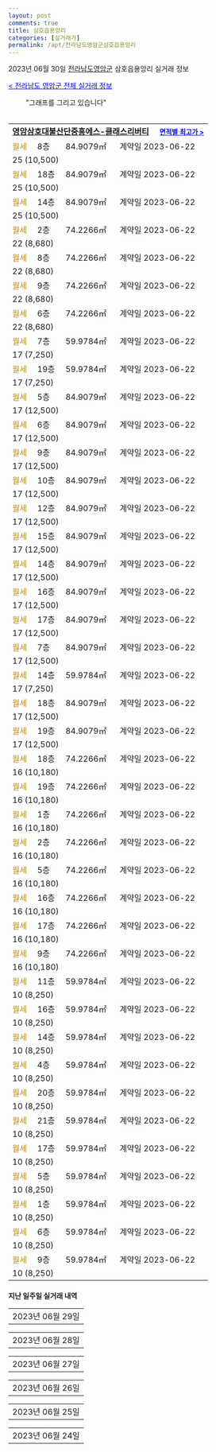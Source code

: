 ```yaml
---
layout: post
comments: true
title: 삼호읍용앙리
categories: [실거래가]
permalink: /apt/전라남도영암군삼호읍용앙리
---
```


2023년 06월 30일 <a href="/apt/전라남도영암군">전라남도영암군</a> 삼호읍용앙리 실거래 정보

<a style="color: blue;" href="/apt/전라남도영암군">< 전라남도 영암군 전체 실거래 정보</a>

<script type="text/javascript">
  google.charts.load('current', {'packages':['corechart']});
  google.charts.setOnLoadCallback(drawChart);

  function drawChart() {
    var data = google.visualization.arrayToDataTable([['거래일', '매매', '전월세', '전매'], ['21-01', 0, 1, 0], ['21-02', 10, 50, 0], ['21-03', 0, 1, 0], ['21-04', 0, 2, 0], ['21-05', 2, 0, 0], ['21-06', 2, 1, 0], ['21-07', 20, 299, 0], ['21-08', 16, 55, 0], ['21-09', 9, 29, 0], ['21-10', 15, 78, 0], ['21-11', 16, 43, 0], ['21-12', 21, 40, 0], ['22-01', 22, 92, 0], ['22-02', 15, 72, 0], ['22-03', 16, 67, 0], ['22-04', 18, 55, 0], ['22-05', 12, 102, 0], ['22-06', 9, 72, 0], ['22-07', 8, 39, 0], ['22-08', 9, 38, 0], ['22-09', 5, 32, 0], ['22-10', 6, 39, 0], ['22-11', 8, 32, 0], ['22-12', 6, 17, 0], ['23-01', 14, 40, 0], ['23-02', 15, 70, 0], ['23-03', 19, 56, 0], ['23-04', 12, 44, 0], ['23-05', 26, 32, 0], ['23-06', 11, 176, 0]]);

    var options = {
      title: '최근 1년간 유형별 거래량 추이',
      legend: { position: 'bottom' }
    };

    setTimeout(function() {
        var chart = new google.visualization.LineChart(document.getElementById('columnchart_material'));
        chart.draw(data, (options));
        document.getElementById('loading').style.display = 'none';
    }, 200);

  }
</script>


<div id="loading" style="z-index:20; display: block; margin-left: 35px">"그래프를 그리고 있습니다"</div>
<div id="columnchart_material" style="width: 95%; margin-left: -35px; display: block"></div>
<!--<div style="width: 95%; margin-left: -35px; display: block">
      <script async src="https://pagead2.googlesyndication.com/pagead/js/adsbygoogle.js?client=ca-pub-3485438051770037"
          crossorigin="anonymous"></script>
      <ins class="adsbygoogle"
          style="display:block"
          data-ad-format="fluid"
          data-ad-layout-key="-fb+5w+4e-db+86"
          data-ad-client="ca-pub-3485438051770037"
          data-ad-slot="1827090281"></ins>
      <script>
          (adsbygoogle = window.adsbygoogle || []).push({});
      </script>
</div>-->
<br>
<table>
  <tr>
    <td colspan="4" style="font-weight: bold;"><a href="/apt/전라남도영암군삼호읍용앙리영암삼호대불산단중흥에스-클래스리버티">영암삼호대불산단중흥에스-클래스리버티</a> &nbsp;&nbsp;&nbsp; <a style="color: blue; font-size: smaller;" href="/apt/전라남도영암군삼호읍용앙리영암삼호대불산단중흥에스-클래스리버티">면적별 최고가 ></a></td>
  </tr>
    
  <tr>
    <td><a style="color: darkgoldenrod">월세</a></td>
    <td>8층</td>
    <td>84.9079㎡</td>
    <td>계약일 2023-06-22</td>
  </tr>
  <tr>
    <td colspan="4">25 (10,500)</td>
  </tr>
    
  <tr>
    <td><a style="color: darkgoldenrod">월세</a></td>
    <td>18층</td>
    <td>84.9079㎡</td>
    <td>계약일 2023-06-22</td>
  </tr>
  <tr>
    <td colspan="4">25 (10,500)</td>
  </tr>
    
  <tr>
    <td><a style="color: darkgoldenrod">월세</a></td>
    <td>14층</td>
    <td>84.9079㎡</td>
    <td>계약일 2023-06-22</td>
  </tr>
  <tr>
    <td colspan="4">25 (10,500)</td>
  </tr>
    
  <tr>
    <td><a style="color: darkgoldenrod">월세</a></td>
    <td>2층</td>
    <td>74.2266㎡</td>
    <td>계약일 2023-06-22</td>
  </tr>
  <tr>
    <td colspan="4">22 (8,680)</td>
  </tr>
    
  <tr>
    <td><a style="color: darkgoldenrod">월세</a></td>
    <td>8층</td>
    <td>74.2266㎡</td>
    <td>계약일 2023-06-22</td>
  </tr>
  <tr>
    <td colspan="4">22 (8,680)</td>
  </tr>
    
  <tr>
    <td><a style="color: darkgoldenrod">월세</a></td>
    <td>9층</td>
    <td>74.2266㎡</td>
    <td>계약일 2023-06-22</td>
  </tr>
  <tr>
    <td colspan="4">22 (8,680)</td>
  </tr>
    
  <tr>
    <td><a style="color: darkgoldenrod">월세</a></td>
    <td>6층</td>
    <td>74.2266㎡</td>
    <td>계약일 2023-06-22</td>
  </tr>
  <tr>
    <td colspan="4">22 (8,680)</td>
  </tr>
    
  <tr>
    <td><a style="color: darkgoldenrod">월세</a></td>
    <td>7층</td>
    <td>59.9784㎡</td>
    <td>계약일 2023-06-22</td>
  </tr>
  <tr>
    <td colspan="4">17 (7,250)</td>
  </tr>
    
  <tr>
    <td><a style="color: darkgoldenrod">월세</a></td>
    <td>19층</td>
    <td>59.9784㎡</td>
    <td>계약일 2023-06-22</td>
  </tr>
  <tr>
    <td colspan="4">17 (7,250)</td>
  </tr>
    
  <tr>
    <td><a style="color: darkgoldenrod">월세</a></td>
    <td>5층</td>
    <td>84.9079㎡</td>
    <td>계약일 2023-06-22</td>
  </tr>
  <tr>
    <td colspan="4">17 (12,500)</td>
  </tr>
    
  <tr>
    <td><a style="color: darkgoldenrod">월세</a></td>
    <td>6층</td>
    <td>84.9079㎡</td>
    <td>계약일 2023-06-22</td>
  </tr>
  <tr>
    <td colspan="4">17 (12,500)</td>
  </tr>
    
  <tr>
    <td><a style="color: darkgoldenrod">월세</a></td>
    <td>9층</td>
    <td>84.9079㎡</td>
    <td>계약일 2023-06-22</td>
  </tr>
  <tr>
    <td colspan="4">17 (12,500)</td>
  </tr>
    
  <tr>
    <td><a style="color: darkgoldenrod">월세</a></td>
    <td>10층</td>
    <td>84.9079㎡</td>
    <td>계약일 2023-06-22</td>
  </tr>
  <tr>
    <td colspan="4">17 (12,500)</td>
  </tr>
    
  <tr>
    <td><a style="color: darkgoldenrod">월세</a></td>
    <td>12층</td>
    <td>84.9079㎡</td>
    <td>계약일 2023-06-22</td>
  </tr>
  <tr>
    <td colspan="4">17 (12,500)</td>
  </tr>
    
  <tr>
    <td><a style="color: darkgoldenrod">월세</a></td>
    <td>15층</td>
    <td>84.9079㎡</td>
    <td>계약일 2023-06-22</td>
  </tr>
  <tr>
    <td colspan="4">17 (12,500)</td>
  </tr>
    
  <tr>
    <td><a style="color: darkgoldenrod">월세</a></td>
    <td>14층</td>
    <td>84.9079㎡</td>
    <td>계약일 2023-06-22</td>
  </tr>
  <tr>
    <td colspan="4">17 (12,500)</td>
  </tr>
    
  <tr>
    <td><a style="color: darkgoldenrod">월세</a></td>
    <td>16층</td>
    <td>84.9079㎡</td>
    <td>계약일 2023-06-22</td>
  </tr>
  <tr>
    <td colspan="4">17 (12,500)</td>
  </tr>
    
  <tr>
    <td><a style="color: darkgoldenrod">월세</a></td>
    <td>17층</td>
    <td>84.9079㎡</td>
    <td>계약일 2023-06-22</td>
  </tr>
  <tr>
    <td colspan="4">17 (12,500)</td>
  </tr>
    
  <tr>
    <td><a style="color: darkgoldenrod">월세</a></td>
    <td>7층</td>
    <td>84.9079㎡</td>
    <td>계약일 2023-06-22</td>
  </tr>
  <tr>
    <td colspan="4">17 (12,500)</td>
  </tr>
    
  <tr>
    <td><a style="color: darkgoldenrod">월세</a></td>
    <td>14층</td>
    <td>59.9784㎡</td>
    <td>계약일 2023-06-22</td>
  </tr>
  <tr>
    <td colspan="4">17 (7,250)</td>
  </tr>
    
  <tr>
    <td><a style="color: darkgoldenrod">월세</a></td>
    <td>18층</td>
    <td>84.9079㎡</td>
    <td>계약일 2023-06-22</td>
  </tr>
  <tr>
    <td colspan="4">17 (12,500)</td>
  </tr>
    
  <tr>
    <td><a style="color: darkgoldenrod">월세</a></td>
    <td>19층</td>
    <td>84.9079㎡</td>
    <td>계약일 2023-06-22</td>
  </tr>
  <tr>
    <td colspan="4">17 (12,500)</td>
  </tr>
    
  <tr>
    <td><a style="color: darkgoldenrod">월세</a></td>
    <td>18층</td>
    <td>74.2266㎡</td>
    <td>계약일 2023-06-22</td>
  </tr>
  <tr>
    <td colspan="4">16 (10,180)</td>
  </tr>
    
  <tr>
    <td><a style="color: darkgoldenrod">월세</a></td>
    <td>19층</td>
    <td>74.2266㎡</td>
    <td>계약일 2023-06-22</td>
  </tr>
  <tr>
    <td colspan="4">16 (10,180)</td>
  </tr>
    
  <tr>
    <td><a style="color: darkgoldenrod">월세</a></td>
    <td>1층</td>
    <td>74.2266㎡</td>
    <td>계약일 2023-06-22</td>
  </tr>
  <tr>
    <td colspan="4">16 (10,180)</td>
  </tr>
    
  <tr>
    <td><a style="color: darkgoldenrod">월세</a></td>
    <td>2층</td>
    <td>74.2266㎡</td>
    <td>계약일 2023-06-22</td>
  </tr>
  <tr>
    <td colspan="4">16 (10,180)</td>
  </tr>
    
  <tr>
    <td><a style="color: darkgoldenrod">월세</a></td>
    <td>5층</td>
    <td>74.2266㎡</td>
    <td>계약일 2023-06-22</td>
  </tr>
  <tr>
    <td colspan="4">16 (10,180)</td>
  </tr>
    
  <tr>
    <td><a style="color: darkgoldenrod">월세</a></td>
    <td>16층</td>
    <td>74.2266㎡</td>
    <td>계약일 2023-06-22</td>
  </tr>
  <tr>
    <td colspan="4">16 (10,180)</td>
  </tr>
    
  <tr>
    <td><a style="color: darkgoldenrod">월세</a></td>
    <td>17층</td>
    <td>74.2266㎡</td>
    <td>계약일 2023-06-22</td>
  </tr>
  <tr>
    <td colspan="4">16 (10,180)</td>
  </tr>
    
  <tr>
    <td><a style="color: darkgoldenrod">월세</a></td>
    <td>9층</td>
    <td>74.2266㎡</td>
    <td>계약일 2023-06-22</td>
  </tr>
  <tr>
    <td colspan="4">16 (10,180)</td>
  </tr>
    
  <tr>
    <td><a style="color: darkgoldenrod">월세</a></td>
    <td>11층</td>
    <td>59.9784㎡</td>
    <td>계약일 2023-06-22</td>
  </tr>
  <tr>
    <td colspan="4">10 (8,250)</td>
  </tr>
    
  <tr>
    <td><a style="color: darkgoldenrod">월세</a></td>
    <td>16층</td>
    <td>59.9784㎡</td>
    <td>계약일 2023-06-22</td>
  </tr>
  <tr>
    <td colspan="4">10 (8,250)</td>
  </tr>
    
  <tr>
    <td><a style="color: darkgoldenrod">월세</a></td>
    <td>14층</td>
    <td>59.9784㎡</td>
    <td>계약일 2023-06-22</td>
  </tr>
  <tr>
    <td colspan="4">10 (8,250)</td>
  </tr>
    
  <tr>
    <td><a style="color: darkgoldenrod">월세</a></td>
    <td>4층</td>
    <td>59.9784㎡</td>
    <td>계약일 2023-06-22</td>
  </tr>
  <tr>
    <td colspan="4">10 (8,250)</td>
  </tr>
    
  <tr>
    <td><a style="color: darkgoldenrod">월세</a></td>
    <td>20층</td>
    <td>59.9784㎡</td>
    <td>계약일 2023-06-22</td>
  </tr>
  <tr>
    <td colspan="4">10 (8,250)</td>
  </tr>
    
  <tr>
    <td><a style="color: darkgoldenrod">월세</a></td>
    <td>21층</td>
    <td>59.9784㎡</td>
    <td>계약일 2023-06-22</td>
  </tr>
  <tr>
    <td colspan="4">10 (8,250)</td>
  </tr>
    
  <tr>
    <td><a style="color: darkgoldenrod">월세</a></td>
    <td>17층</td>
    <td>59.9784㎡</td>
    <td>계약일 2023-06-22</td>
  </tr>
  <tr>
    <td colspan="4">10 (8,250)</td>
  </tr>
    
  <tr>
    <td><a style="color: darkgoldenrod">월세</a></td>
    <td>5층</td>
    <td>59.9784㎡</td>
    <td>계약일 2023-06-22</td>
  </tr>
  <tr>
    <td colspan="4">10 (8,250)</td>
  </tr>
    
  <tr>
    <td><a style="color: darkgoldenrod">월세</a></td>
    <td>1층</td>
    <td>59.9784㎡</td>
    <td>계약일 2023-06-22</td>
  </tr>
  <tr>
    <td colspan="4">10 (8,250)</td>
  </tr>
    
  <tr>
    <td><a style="color: darkgoldenrod">월세</a></td>
    <td>6층</td>
    <td>59.9784㎡</td>
    <td>계약일 2023-06-22</td>
  </tr>
  <tr>
    <td colspan="4">10 (8,250)</td>
  </tr>
    
  <tr>
    <td><a style="color: darkgoldenrod">월세</a></td>
    <td>9층</td>
    <td>59.9784㎡</td>
    <td>계약일 2023-06-22</td>
  </tr>
  <tr>
    <td colspan="4">10 (8,250)</td>
  </tr>
    
</table>
    
<div style="margin-top: 20px; margin-bottom: 13px"><b>지난 일주일 실거래 내역</b></div>

  <table style="width: 100%; margin-bottom: 1px">
      <tr class="header">
        <td>2023년 06월 29일</td>
      </tr>
      <tr class="child" style="display: none">
        <td>
            
        <table>
          <tr>
            <td colspan="4" style="font-weight: bold;"><a href="https://search.naver.com/search.naver?query=영암삼호대불산단중흥에스-클래스리버티">영암삼호대불산단중흥에스-클래스리버티</a> &nbsp;&nbsp;&nbsp; <a style="color: blue; font-size: smaller;" href="/apt/전라남도영암군삼호읍용앙리영암삼호대불산단중흥에스-클래스리버티">면적별 최고가 ></a></td>            
          </tr>

          <tr>
            <td><a style="color: darkgoldenrod">월세</a></td>
            <td>6층</td>
            <td>84.9079㎡</td>
            <td>계약일 2023-06-21</td>
          </tr>
          <tr>
            <td colspan="4">25 (10,500)</td>
          </tr>
    
          <tr>
            <td><a style="color: darkgoldenrod">월세</a></td>
            <td>12층</td>
            <td>74.2266㎡</td>
            <td>계약일 2023-06-21</td>
          </tr>
          <tr>
            <td colspan="4">22 (8,680)</td>
          </tr>
    
          <tr>
            <td><a style="color: darkgoldenrod">월세</a></td>
            <td>7층</td>
            <td>74.2266㎡</td>
            <td>계약일 2023-06-22</td>
          </tr>
          <tr>
            <td colspan="4">22 (8,680)</td>
          </tr>
    
          <tr>
            <td><a style="color: darkgoldenrod">월세</a></td>
            <td>2층</td>
            <td>74.2266㎡</td>
            <td>계약일 2023-06-23</td>
          </tr>
          <tr>
            <td colspan="4">22 (8,680)</td>
          </tr>
    
          <tr>
            <td><a style="color: darkgoldenrod">월세</a></td>
            <td>23층</td>
            <td>84.9079㎡</td>
            <td>계약일 2023-06-21</td>
          </tr>
          <tr>
            <td colspan="4">17 (12,500)</td>
          </tr>
    
          <tr>
            <td><a style="color: darkgoldenrod">월세</a></td>
            <td>9층</td>
            <td>84.9079㎡</td>
            <td>계약일 2023-06-21</td>
          </tr>
          <tr>
            <td colspan="4">17 (12,500)</td>
          </tr>
    
          <tr>
            <td><a style="color: darkgoldenrod">월세</a></td>
            <td>13층</td>
            <td>59.9784㎡</td>
            <td>계약일 2023-06-21</td>
          </tr>
          <tr>
            <td colspan="4">17 (7,250)</td>
          </tr>
    
          <tr>
            <td><a style="color: darkgoldenrod">월세</a></td>
            <td>25층</td>
            <td>84.9079㎡</td>
            <td>계약일 2023-06-21</td>
          </tr>
          <tr>
            <td colspan="4">17 (12,500)</td>
          </tr>
    
          <tr>
            <td><a style="color: darkgoldenrod">월세</a></td>
            <td>13층</td>
            <td>84.9079㎡</td>
            <td>계약일 2023-06-22</td>
          </tr>
          <tr>
            <td colspan="4">17 (12,500)</td>
          </tr>
    
          <tr>
            <td><a style="color: darkgoldenrod">월세</a></td>
            <td>13층</td>
            <td>59.9784㎡</td>
            <td>계약일 2023-06-22</td>
          </tr>
          <tr>
            <td colspan="4">17 (7,250)</td>
          </tr>
    
          <tr>
            <td><a style="color: darkgoldenrod">월세</a></td>
            <td>8층</td>
            <td>84.9079㎡</td>
            <td>계약일 2023-06-23</td>
          </tr>
          <tr>
            <td colspan="4">17 (12,500)</td>
          </tr>
    
          <tr>
            <td><a style="color: darkgoldenrod">월세</a></td>
            <td>7층</td>
            <td>74.2266㎡</td>
            <td>계약일 2023-06-21</td>
          </tr>
          <tr>
            <td colspan="4">16 (10,180)</td>
          </tr>
    
          <tr>
            <td><a style="color: darkgoldenrod">월세</a></td>
            <td>3층</td>
            <td>74.2266㎡</td>
            <td>계약일 2023-06-21</td>
          </tr>
          <tr>
            <td colspan="4">16 (10,180)</td>
          </tr>
    
          <tr>
            <td><a style="color: darkgoldenrod">월세</a></td>
            <td>4층</td>
            <td>74.2266㎡</td>
            <td>계약일 2023-06-21</td>
          </tr>
          <tr>
            <td colspan="4">16 (10,180)</td>
          </tr>
    
          <tr>
            <td><a style="color: darkgoldenrod">월세</a></td>
            <td>14층</td>
            <td>74.2266㎡</td>
            <td>계약일 2023-06-22</td>
          </tr>
          <tr>
            <td colspan="4">16 (10,180)</td>
          </tr>
    
          <tr>
            <td><a style="color: darkgoldenrod">월세</a></td>
            <td>8층</td>
            <td>74.2266㎡</td>
            <td>계약일 2023-06-22</td>
          </tr>
          <tr>
            <td colspan="4">16 (10,180)</td>
          </tr>
    
          <tr>
            <td><a style="color: darkgoldenrod">월세</a></td>
            <td>6층</td>
            <td>74.2266㎡</td>
            <td>계약일 2023-06-22</td>
          </tr>
          <tr>
            <td colspan="4">16 (10,180)</td>
          </tr>
    
          <tr>
            <td><a style="color: darkgoldenrod">월세</a></td>
            <td>13층</td>
            <td>74.2266㎡</td>
            <td>계약일 2023-06-22</td>
          </tr>
          <tr>
            <td colspan="4">16 (10,180)</td>
          </tr>
    
          <tr>
            <td><a style="color: darkgoldenrod">월세</a></td>
            <td>12층</td>
            <td>74.2266㎡</td>
            <td>계약일 2023-06-22</td>
          </tr>
          <tr>
            <td colspan="4">16 (10,180)</td>
          </tr>
    
          <tr>
            <td><a style="color: darkgoldenrod">월세</a></td>
            <td>15층</td>
            <td>59.9784㎡</td>
            <td>계약일 2023-06-22</td>
          </tr>
          <tr>
            <td colspan="4">10 (8,250)</td>
          </tr>
    
          <tr>
            <td><a style="color: darkgoldenrod">월세</a></td>
            <td>12층</td>
            <td>59.9784㎡</td>
            <td>계약일 2023-06-22</td>
          </tr>
          <tr>
            <td colspan="4">10 (8,250)</td>
          </tr>
    
          <tr>
            <td><a style="color: darkgoldenrod">월세</a></td>
            <td>21층</td>
            <td>59.9784㎡</td>
            <td>계약일 2023-06-23</td>
          </tr>
          <tr>
            <td colspan="4">10 (8,250)</td>
          </tr>
    
        </table>
        <table style="margin-top: 5px">
          <tr>
            <td colspan="4" style="font-weight: bold;"><a href="https://search.naver.com/search.naver?query=용앙휴먼시아">용앙휴먼시아</a> &nbsp;&nbsp;&nbsp; <a style="color: blue; font-size: smaller;" href="/apt/전라남도영암군삼호읍용앙리용앙휴먼시아">면적별 최고가 ></a></td>            
          </tr>
    
          <tr>
            <td><a style="color: darkgoldenrod">월세</a></td>
            <td>10층</td>
            <td>46.56㎡</td>
            <td>계약일 2023-06-28</td>
          </tr>
          <tr>
            <td colspan="4">13 (1,986)</td>
          </tr>
    
        </table>
    
        </td>
      </tr>
  </table>
    
  <table style="width: 100%; margin-bottom: 1px">
      <tr class="header">
        <td>2023년 06월 28일</td>
      </tr>
      <tr class="child" style="display: none">
        <td>
            
        <table>
          <tr>
            <td colspan="4" style="font-weight: bold;"><a href="https://search.naver.com/search.naver?query=영암삼호대불산단중흥에스-클래스리버티">영암삼호대불산단중흥에스-클래스리버티</a> &nbsp;&nbsp;&nbsp; <a style="color: blue; font-size: smaller;" href="/apt/전라남도영암군삼호읍용앙리영암삼호대불산단중흥에스-클래스리버티">면적별 최고가 ></a></td>            
          </tr>

          <tr>
            <td><a style="color: darkgoldenrod">월세</a></td>
            <td>2층</td>
            <td>84.9079㎡</td>
            <td>계약일 2023-06-21</td>
          </tr>
          <tr>
            <td colspan="4">25 (10,500)</td>
          </tr>
    
          <tr>
            <td><a style="color: darkgoldenrod">월세</a></td>
            <td>9층</td>
            <td>84.9079㎡</td>
            <td>계약일 2023-06-21</td>
          </tr>
          <tr>
            <td colspan="4">25 (10,500)</td>
          </tr>
    
          <tr>
            <td><a style="color: darkgoldenrod">월세</a></td>
            <td>1층</td>
            <td>59.9784㎡</td>
            <td>계약일 2023-06-21</td>
          </tr>
          <tr>
            <td colspan="4">10 (8,250)</td>
          </tr>
    
        </table>
    
        </td>
      </tr>
  </table>
    
  <table style="width: 100%; margin-bottom: 1px">
      <tr class="header">
        <td>2023년 06월 27일</td>
      </tr>
      <tr class="child" style="display: none">
        <td>
            
        <table>
          <tr>
            <td colspan="4" style="font-weight: bold;"><a href="https://search.naver.com/search.naver?query=한양파크빌1차">한양파크빌1차</a> &nbsp;&nbsp;&nbsp; <a style="color: blue; font-size: smaller;" href="/apt/전라남도영암군삼호읍용앙리한양파크빌1차">면적별 최고가 ></a></td>            
          </tr>

          <tr>
            <td><a style="color: blue">매매</a></td>
            <td>13층</td>
            <td>84.92㎡</td>
            <td>계약일 2023-05-17</td>
          </tr>
          <tr>
            <td colspan="4">11,500 (중개거래)</td>
          </tr>
    
        </table>
        <table style="margin-top: 5px">
          <tr>
            <td colspan="4" style="font-weight: bold;"><a href="https://search.naver.com/search.naver?query=영암삼호대불산단중흥에스-클래스리버티">영암삼호대불산단중흥에스-클래스리버티</a> &nbsp;&nbsp;&nbsp; <a style="color: blue; font-size: smaller;" href="/apt/전라남도영암군삼호읍용앙리영암삼호대불산단중흥에스-클래스리버티">면적별 최고가 ></a></td>            
          </tr>
    
          <tr>
            <td><a style="color: darkgoldenrod">월세</a></td>
            <td>20층</td>
            <td>84.9079㎡</td>
            <td>계약일 2023-06-21</td>
          </tr>
          <tr>
            <td colspan="4">25 (10,500)</td>
          </tr>
    
          <tr>
            <td><a style="color: darkgoldenrod">월세</a></td>
            <td>7층</td>
            <td>84.9079㎡</td>
            <td>계약일 2023-06-21</td>
          </tr>
          <tr>
            <td colspan="4">25 (10,500)</td>
          </tr>
    
          <tr>
            <td><a style="color: darkgoldenrod">월세</a></td>
            <td>8층</td>
            <td>74.2266㎡</td>
            <td>계약일 2023-06-21</td>
          </tr>
          <tr>
            <td colspan="4">22 (8,680)</td>
          </tr>
    
          <tr>
            <td><a style="color: darkgoldenrod">월세</a></td>
            <td>3층</td>
            <td>74.2266㎡</td>
            <td>계약일 2023-06-21</td>
          </tr>
          <tr>
            <td colspan="4">22 (8,680)</td>
          </tr>
    
          <tr>
            <td><a style="color: darkgoldenrod">월세</a></td>
            <td>17층</td>
            <td>74.2266㎡</td>
            <td>계약일 2023-06-21</td>
          </tr>
          <tr>
            <td colspan="4">22 (8,680)</td>
          </tr>
    
          <tr>
            <td><a style="color: darkgoldenrod">월세</a></td>
            <td>18층</td>
            <td>74.2266㎡</td>
            <td>계약일 2023-06-21</td>
          </tr>
          <tr>
            <td colspan="4">22 (8,680)</td>
          </tr>
    
          <tr>
            <td><a style="color: darkgoldenrod">월세</a></td>
            <td>14층</td>
            <td>74.2266㎡</td>
            <td>계약일 2023-06-21</td>
          </tr>
          <tr>
            <td colspan="4">22 (8,680)</td>
          </tr>
    
          <tr>
            <td><a style="color: darkgoldenrod">월세</a></td>
            <td>15층</td>
            <td>74.2266㎡</td>
            <td>계약일 2023-06-21</td>
          </tr>
          <tr>
            <td colspan="4">22 (8,680)</td>
          </tr>
    
          <tr>
            <td><a style="color: darkgoldenrod">월세</a></td>
            <td>13층</td>
            <td>74.2266㎡</td>
            <td>계약일 2023-06-21</td>
          </tr>
          <tr>
            <td colspan="4">22 (8,680)</td>
          </tr>
    
          <tr>
            <td><a style="color: darkgoldenrod">월세</a></td>
            <td>12층</td>
            <td>74.2266㎡</td>
            <td>계약일 2023-06-22</td>
          </tr>
          <tr>
            <td colspan="4">22 (8,680)</td>
          </tr>
    
          <tr>
            <td><a style="color: darkgoldenrod">월세</a></td>
            <td>19층</td>
            <td>59.9784㎡</td>
            <td>계약일 2023-06-21</td>
          </tr>
          <tr>
            <td colspan="4">17 (7,250)</td>
          </tr>
    
          <tr>
            <td><a style="color: darkgoldenrod">월세</a></td>
            <td>2층</td>
            <td>84.9079㎡</td>
            <td>계약일 2023-06-21</td>
          </tr>
          <tr>
            <td colspan="4">17 (12,500)</td>
          </tr>
    
          <tr>
            <td><a style="color: darkgoldenrod">월세</a></td>
            <td>8층</td>
            <td>84.9079㎡</td>
            <td>계약일 2023-06-21</td>
          </tr>
          <tr>
            <td colspan="4">17 (12,500)</td>
          </tr>
    
          <tr>
            <td><a style="color: darkgoldenrod">월세</a></td>
            <td>14층</td>
            <td>84.9079㎡</td>
            <td>계약일 2023-06-21</td>
          </tr>
          <tr>
            <td colspan="4">17 (12,500)</td>
          </tr>
    
          <tr>
            <td><a style="color: darkgoldenrod">월세</a></td>
            <td>11층</td>
            <td>84.9079㎡</td>
            <td>계약일 2023-06-21</td>
          </tr>
          <tr>
            <td colspan="4">17 (12,500)</td>
          </tr>
    
          <tr>
            <td><a style="color: darkgoldenrod">월세</a></td>
            <td>1층</td>
            <td>84.9079㎡</td>
            <td>계약일 2023-06-21</td>
          </tr>
          <tr>
            <td colspan="4">17 (12,500)</td>
          </tr>
    
          <tr>
            <td><a style="color: darkgoldenrod">월세</a></td>
            <td>11층</td>
            <td>84.9079㎡</td>
            <td>계약일 2023-06-22</td>
          </tr>
          <tr>
            <td colspan="4">17 (12,500)</td>
          </tr>
    
          <tr>
            <td><a style="color: darkgoldenrod">월세</a></td>
            <td>7층</td>
            <td>84.9079㎡</td>
            <td>계약일 2023-06-23</td>
          </tr>
          <tr>
            <td colspan="4">17 (12,500)</td>
          </tr>
    
          <tr>
            <td><a style="color: darkgoldenrod">월세</a></td>
            <td>6층</td>
            <td>84.9079㎡</td>
            <td>계약일 2023-06-23</td>
          </tr>
          <tr>
            <td colspan="4">17 (12,500)</td>
          </tr>
    
          <tr>
            <td><a style="color: darkgoldenrod">월세</a></td>
            <td>4층</td>
            <td>84.9079㎡</td>
            <td>계약일 2023-06-23</td>
          </tr>
          <tr>
            <td colspan="4">17 (12,500)</td>
          </tr>
    
          <tr>
            <td><a style="color: darkgoldenrod">월세</a></td>
            <td>15층</td>
            <td>84.9079㎡</td>
            <td>계약일 2023-06-23</td>
          </tr>
          <tr>
            <td colspan="4">17 (12,500)</td>
          </tr>
    
          <tr>
            <td><a style="color: darkgoldenrod">월세</a></td>
            <td>11층</td>
            <td>74.2266㎡</td>
            <td>계약일 2023-06-21</td>
          </tr>
          <tr>
            <td colspan="4">16 (10,180)</td>
          </tr>
    
          <tr>
            <td><a style="color: darkgoldenrod">월세</a></td>
            <td>12층</td>
            <td>74.2266㎡</td>
            <td>계약일 2023-06-21</td>
          </tr>
          <tr>
            <td colspan="4">16 (10,180)</td>
          </tr>
    
          <tr>
            <td><a style="color: darkgoldenrod">월세</a></td>
            <td>5층</td>
            <td>74.2266㎡</td>
            <td>계약일 2023-06-21</td>
          </tr>
          <tr>
            <td colspan="4">16 (10,180)</td>
          </tr>
    
          <tr>
            <td><a style="color: darkgoldenrod">월세</a></td>
            <td>19층</td>
            <td>74.2266㎡</td>
            <td>계약일 2023-06-21</td>
          </tr>
          <tr>
            <td colspan="4">16 (10,180)</td>
          </tr>
    
          <tr>
            <td><a style="color: darkgoldenrod">월세</a></td>
            <td>2층</td>
            <td>74.2266㎡</td>
            <td>계약일 2023-06-21</td>
          </tr>
          <tr>
            <td colspan="4">16 (10,180)</td>
          </tr>
    
          <tr>
            <td><a style="color: darkgoldenrod">월세</a></td>
            <td>18층</td>
            <td>74.2266㎡</td>
            <td>계약일 2023-06-21</td>
          </tr>
          <tr>
            <td colspan="4">16 (10,180)</td>
          </tr>
    
          <tr>
            <td><a style="color: darkgoldenrod">월세</a></td>
            <td>19층</td>
            <td>74.2266㎡</td>
            <td>계약일 2023-06-23</td>
          </tr>
          <tr>
            <td colspan="4">16 (10,180)</td>
          </tr>
    
          <tr>
            <td><a style="color: darkgoldenrod">월세</a></td>
            <td>1층</td>
            <td>74.2266㎡</td>
            <td>계약일 2023-06-23</td>
          </tr>
          <tr>
            <td colspan="4">16 (10,180)</td>
          </tr>
    
          <tr>
            <td><a style="color: darkgoldenrod">월세</a></td>
            <td>3층</td>
            <td>59.9784㎡</td>
            <td>계약일 2023-06-23</td>
          </tr>
          <tr>
            <td colspan="4">10 (8,250)</td>
          </tr>
    
          <tr>
            <td><a style="color: darkgoldenrod">월세</a></td>
            <td>6층</td>
            <td>59.9784㎡</td>
            <td>계약일 2023-06-23</td>
          </tr>
          <tr>
            <td colspan="4">10 (8,250)</td>
          </tr>
    
          <tr>
            <td><a style="color: darkgoldenrod">월세</a></td>
            <td>9층</td>
            <td>59.9784㎡</td>
            <td>계약일 2023-06-23</td>
          </tr>
          <tr>
            <td colspan="4">10 (8,250)</td>
          </tr>
    
          <tr>
            <td><a style="color: darkgoldenrod">월세</a></td>
            <td>11층</td>
            <td>59.9784㎡</td>
            <td>계약일 2023-06-23</td>
          </tr>
          <tr>
            <td colspan="4">10 (8,250)</td>
          </tr>
    
          <tr>
            <td><a style="color: darkgoldenrod">월세</a></td>
            <td>12층</td>
            <td>59.9784㎡</td>
            <td>계약일 2023-06-23</td>
          </tr>
          <tr>
            <td colspan="4">10 (8,250)</td>
          </tr>
    
          <tr>
            <td><a style="color: darkgoldenrod">월세</a></td>
            <td>13층</td>
            <td>59.9784㎡</td>
            <td>계약일 2023-06-23</td>
          </tr>
          <tr>
            <td colspan="4">10 (8,250)</td>
          </tr>
    
          <tr>
            <td><a style="color: darkgoldenrod">월세</a></td>
            <td>14층</td>
            <td>59.9784㎡</td>
            <td>계약일 2023-06-26</td>
          </tr>
          <tr>
            <td colspan="4">10 (8,250)</td>
          </tr>
    
        </table>
        <table style="margin-top: 5px">
          <tr>
            <td colspan="4" style="font-weight: bold;"><a href="https://search.naver.com/search.naver?query=영암용앙2휴먼시아">영암용앙2휴먼시아</a> &nbsp;&nbsp;&nbsp; <a style="color: blue; font-size: smaller;" href="/apt/전라남도영암군삼호읍용앙리영암용앙2휴먼시아">면적별 최고가 ></a></td>            
          </tr>
    
          <tr>
            <td><a style="color: darkgoldenrod">월세</a></td>
            <td>4층</td>
            <td>36.74㎡</td>
            <td>계약일 2023-06-23</td>
          </tr>
          <tr>
            <td colspan="4">9 (1,189)</td>
          </tr>
    
        </table>
    
        </td>
      </tr>
  </table>
    
  <table style="width: 100%; margin-bottom: 1px">
      <tr class="header">
        <td>2023년 06월 26일</td>
      </tr>
      <tr class="child" style="display: none">
        <td>
            
        <table>
          <tr>
            <td colspan="4" style="font-weight: bold;"><a href="https://search.naver.com/search.naver?query=영암삼호대불산단중흥에스-클래스리버티">영암삼호대불산단중흥에스-클래스리버티</a> &nbsp;&nbsp;&nbsp; <a style="color: blue; font-size: smaller;" href="/apt/전라남도영암군삼호읍용앙리영암삼호대불산단중흥에스-클래스리버티">면적별 최고가 ></a></td>            
          </tr>

          <tr>
            <td><a style="color: darkgoldenrod">월세</a></td>
            <td>21층</td>
            <td>84.9079㎡</td>
            <td>계약일 2023-06-22</td>
          </tr>
          <tr>
            <td colspan="4">17 (12,500)</td>
          </tr>
    
          <tr>
            <td><a style="color: darkgoldenrod">월세</a></td>
            <td>23층</td>
            <td>59.9784㎡</td>
            <td>계약일 2023-06-22</td>
          </tr>
          <tr>
            <td colspan="4">10 (8,250)</td>
          </tr>
    
        </table>
    
        </td>
      </tr>
  </table>
    
  <table style="width: 100%; margin-bottom: 1px">
      <tr class="header">
        <td>2023년 06월 25일</td>
      </tr>
      <tr class="child" style="display: none">
        <td>
            
        <table>
          <tr>
            <td colspan="4" style="font-weight: bold;"><a href="https://search.naver.com/search.naver?query=영암삼호대불산단중흥에스-클래스리버티">영암삼호대불산단중흥에스-클래스리버티</a> &nbsp;&nbsp;&nbsp; <a style="color: blue; font-size: smaller;" href="/apt/전라남도영암군삼호읍용앙리영암삼호대불산단중흥에스-클래스리버티">면적별 최고가 ></a></td>            
          </tr>

          <tr>
            <td><a style="color: darkgoldenrod">월세</a></td>
            <td>25층</td>
            <td>84.9079㎡</td>
            <td>계약일 2023-06-21</td>
          </tr>
          <tr>
            <td colspan="4">25 (10,500)</td>
          </tr>
    
          <tr>
            <td><a style="color: darkgoldenrod">월세</a></td>
            <td>3층</td>
            <td>84.9079㎡</td>
            <td>계약일 2023-06-22</td>
          </tr>
          <tr>
            <td colspan="4">25 (10,500)</td>
          </tr>
    
          <tr>
            <td><a style="color: darkgoldenrod">월세</a></td>
            <td>3층</td>
            <td>84.9079㎡</td>
            <td>계약일 2023-06-22</td>
          </tr>
          <tr>
            <td colspan="4">17 (12,500)</td>
          </tr>
    
          <tr>
            <td><a style="color: darkgoldenrod">월세</a></td>
            <td>11층</td>
            <td>74.2266㎡</td>
            <td>계약일 2023-06-22</td>
          </tr>
          <tr>
            <td colspan="4">16 (10,180)</td>
          </tr>
    
          <tr>
            <td><a style="color: darkgoldenrod">월세</a></td>
            <td>18층</td>
            <td>59.9784㎡</td>
            <td>계약일 2023-06-22</td>
          </tr>
          <tr>
            <td colspan="4">10 (8,250)</td>
          </tr>
    
        </table>
    
        </td>
      </tr>
  </table>
    
  <table style="width: 100%; margin-bottom: 1px">
      <tr class="header">
        <td>2023년 06월 24일</td>
      </tr>
      <tr class="child" style="display: none">
        <td>
            
        <table>
          <tr>
            <td colspan="4" style="font-weight: bold;"><a href="https://search.naver.com/search.naver?query=영암삼호대불산단중흥에스-클래스리버티">영암삼호대불산단중흥에스-클래스리버티</a> &nbsp;&nbsp;&nbsp; <a style="color: blue; font-size: smaller;" href="/apt/전라남도영암군삼호읍용앙리영암삼호대불산단중흥에스-클래스리버티">면적별 최고가 ></a></td>            
          </tr>

          <tr>
            <td><a style="color: darkgoldenrod">월세</a></td>
            <td>4층</td>
            <td>74.2266㎡</td>
            <td>계약일 2023-06-21</td>
          </tr>
          <tr>
            <td colspan="4">22 (8,680)</td>
          </tr>
    
          <tr>
            <td><a style="color: darkgoldenrod">월세</a></td>
            <td>2층</td>
            <td>74.2266㎡</td>
            <td>계약일 2023-06-21</td>
          </tr>
          <tr>
            <td colspan="4">22 (8,680)</td>
          </tr>
    
          <tr>
            <td><a style="color: darkgoldenrod">월세</a></td>
            <td>3층</td>
            <td>74.2266㎡</td>
            <td>계약일 2023-06-22</td>
          </tr>
          <tr>
            <td colspan="4">22 (8,680)</td>
          </tr>
    
          <tr>
            <td><a style="color: darkgoldenrod">월세</a></td>
            <td>13층</td>
            <td>84.9079㎡</td>
            <td>계약일 2023-06-21</td>
          </tr>
          <tr>
            <td colspan="4">17 (12,500)</td>
          </tr>
    
          <tr>
            <td><a style="color: darkgoldenrod">월세</a></td>
            <td>20층</td>
            <td>84.9079㎡</td>
            <td>계약일 2023-06-22</td>
          </tr>
          <tr>
            <td colspan="4">17 (12,500)</td>
          </tr>
    
          <tr>
            <td><a style="color: darkgoldenrod">월세</a></td>
            <td>8층</td>
            <td>84.9079㎡</td>
            <td>계약일 2023-06-22</td>
          </tr>
          <tr>
            <td colspan="4">17 (12,500)</td>
          </tr>
    
          <tr>
            <td><a style="color: darkgoldenrod">월세</a></td>
            <td>10층</td>
            <td>74.2266㎡</td>
            <td>계약일 2023-06-21</td>
          </tr>
          <tr>
            <td colspan="4">16 (10,180)</td>
          </tr>
    
          <tr>
            <td><a style="color: darkgoldenrod">월세</a></td>
            <td>9층</td>
            <td>74.2266㎡</td>
            <td>계약일 2023-06-21</td>
          </tr>
          <tr>
            <td colspan="4">16 (10,180)</td>
          </tr>
    
          <tr>
            <td><a style="color: darkgoldenrod">월세</a></td>
            <td>3층</td>
            <td>74.2266㎡</td>
            <td>계약일 2023-06-22</td>
          </tr>
          <tr>
            <td colspan="4">16 (10,180)</td>
          </tr>
    
          <tr>
            <td><a style="color: darkgoldenrod">월세</a></td>
            <td>20층</td>
            <td>74.2266㎡</td>
            <td>계약일 2023-06-22</td>
          </tr>
          <tr>
            <td colspan="4">16 (10,180)</td>
          </tr>
    
          <tr>
            <td><a style="color: darkgoldenrod">월세</a></td>
            <td>4층</td>
            <td>74.2266㎡</td>
            <td>계약일 2023-06-22</td>
          </tr>
          <tr>
            <td colspan="4">16 (10,180)</td>
          </tr>
    
          <tr>
            <td><a style="color: darkgoldenrod">월세</a></td>
            <td>11층</td>
            <td>59.9784㎡</td>
            <td>계약일 2023-06-21</td>
          </tr>
          <tr>
            <td colspan="4">10 (8,250)</td>
          </tr>
    
          <tr>
            <td><a style="color: darkgoldenrod">월세</a></td>
            <td>23층</td>
            <td>59.9784㎡</td>
            <td>계약일 2023-06-21</td>
          </tr>
          <tr>
            <td colspan="4">10 (8,250)</td>
          </tr>
    
          <tr>
            <td><a style="color: darkgoldenrod">월세</a></td>
            <td>10층</td>
            <td>59.9784㎡</td>
            <td>계약일 2023-06-22</td>
          </tr>
          <tr>
            <td colspan="4">10 (8,250)</td>
          </tr>
    
          <tr>
            <td><a style="color: darkgoldenrod">월세</a></td>
            <td>22층</td>
            <td>59.9784㎡</td>
            <td>계약일 2023-06-22</td>
          </tr>
          <tr>
            <td colspan="4">10 (8,250)</td>
          </tr>
    
          <tr>
            <td><a style="color: darkgoldenrod">월세</a></td>
            <td>25층</td>
            <td>59.9784㎡</td>
            <td>계약일 2023-06-22</td>
          </tr>
          <tr>
            <td colspan="4">10 (8,250)</td>
          </tr>
    
          <tr>
            <td><a style="color: darkgoldenrod">월세</a></td>
            <td>7층</td>
            <td>59.9784㎡</td>
            <td>계약일 2023-06-22</td>
          </tr>
          <tr>
            <td colspan="4">10 (8,250)</td>
          </tr>
    
          <tr>
            <td><a style="color: darkgoldenrod">월세</a></td>
            <td>3층</td>
            <td>59.9784㎡</td>
            <td>계약일 2023-06-22</td>
          </tr>
          <tr>
            <td colspan="4">10 (8,250)</td>
          </tr>
    
          <tr>
            <td><a style="color: darkgoldenrod">월세</a></td>
            <td>2층</td>
            <td>59.9784㎡</td>
            <td>계약일 2023-06-22</td>
          </tr>
          <tr>
            <td colspan="4">10 (8,250)</td>
          </tr>
    
          <tr>
            <td><a style="color: darkgoldenrod">월세</a></td>
            <td>8층</td>
            <td>59.9784㎡</td>
            <td>계약일 2023-06-22</td>
          </tr>
          <tr>
            <td colspan="4">10 (8,250)</td>
          </tr>
    
          <tr>
            <td><a style="color: darkgoldenrod">월세</a></td>
            <td>13층</td>
            <td>59.9784㎡</td>
            <td>계약일 2023-06-22</td>
          </tr>
          <tr>
            <td colspan="4">10 (8,250)</td>
          </tr>
    
        </table>
    
        </td>
      </tr>
  </table>
    

